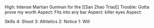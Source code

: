 High: Intense Martian Gunman for the [[San Zhao Triad]]
Trouble: Gotta prove my worth
Aspect: Fits into any bar
Aspect: killer eyes
Aspect:

Skills
4: Shoot
3: Athletics
2: Notice
1: Will